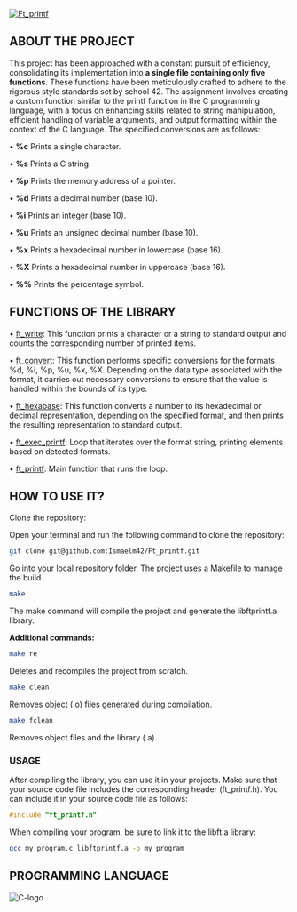 [<img alt="Ft_printf" src="https://img.shields.io/badge/FT_PRINTF-42-blue">](https://github.com/Ismaelm42/Ft_printf)

## ABOUT THE PROJECT

This project has been approached with a constant pursuit of efficiency, consolidating its implementation into **a single file containing only five functions**. These functions have been meticulously crafted to adhere to the rigorous style standards set by school 42.
The assignment involves creating a custom function similar to the printf function in the C programming language, with a focus on enhancing skills related to string manipulation, efficient handling of variable arguments, and output formatting within the context of the C language.
The specified conversions are as follows:

• **%c** Prints a single character.

• **%s** Prints a C string.

• **%p** Prints the memory address of a pointer.

• **%d** Prints a decimal number (base 10).

• **%i** Prints an integer (base 10).

• **%u** Prints an unsigned decimal number (base 10).

• **%x** Prints a hexadecimal number in lowercase (base 16).

• **%X** Prints a hexadecimal number in uppercase (base 16).

• **%%** Prints the percentage symbol.

## FUNCTIONS OF THE LIBRARY

• [ft_write](https://github.com/Ismaelm42/Ft_printf/blob/main/ft_printf/ft_printf.c#L4): This function prints a character or a string to standard output and counts the corresponding number of printed items.

• [ft_convert](https://github.com/Ismaelm42/Ft_printf/blob/main/ft_printf/ft_printf.c#L28): This function performs specific conversions for the formats %d, %i, %p, %u, %x, %X. Depending on the data type associated with the format, it carries out necessary conversions to ensure that the value is handled within the bounds of its type.

• [ft_hexabase](https://github.com/Ismaelm42/Ft_printf/blob/main/ft_printf/ft_printf.c#L57): This function converts a number to its hexadecimal or decimal representation, depending on the specified format, and then prints the resulting representation to standard output.

• [ft_exec_printf](https://github.com/Ismaelm42/Ft_printf/blob/main/ft_printf/ft_printf.c#L80): Loop that iterates over the format string, printing elements based on detected formats.

• [ft_printf](https://github.com/Ismaelm42/Ft_printf/blob/main/ft_printf/ft_printf.c#L103): Main function that runs the loop.

## HOW TO USE IT?

Clone the repository:

Open your terminal and run the following command to clone the repository:

```sh
git clone git@github.com:Ismaelm42/Ft_printf.git
```

Go into your local repository folder. The project uses a Makefile to manage the build.

```sh
make
```

The make command will compile the project and generate the libftprintf.a library.

**Additional commands:**

```sh
make re
```

Deletes and recompiles the project from scratch.

```sh
make clean
```

Removes object (.o) files generated during compilation.

```sh
make fclean
```

Removes object files and the library (.a).

### USAGE

After compiling the library, you can use it in your projects. Make sure that your source code file includes the corresponding header (ft_printf.h). You can include it in your source code file as follows:

```c
#include "ft_printf.h"
```

When compiling your program, be sure to link it to the libft.a library:

```sh
gcc my_program.c libftprintf.a -o my_program
```

## PROGRAMMING LANGUAGE

<img alt="C-logo" src="https://img.shields.io/badge/C-cdcdcd?style=for-the-badge&logo=Cplusplus&logoColor=2979ff">
